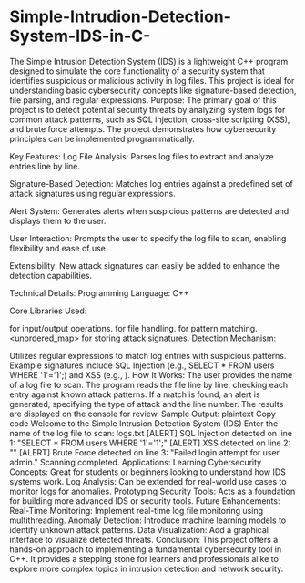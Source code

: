 # Simple-Intrudion-Detection-System-IDS-in-C-
The Simple Intrusion Detection System (IDS) is a lightweight C++ program designed to simulate the core functionality of a security system that identifies suspicious or malicious activity in log files. This project is ideal for understanding basic cybersecurity concepts like signature-based detection, file parsing, and regular expressions.
Purpose:
The primary goal of this project is to detect potential security threats by analyzing system logs for common attack patterns, such as SQL injection, cross-site scripting (XSS), and brute force attempts. The project demonstrates how cybersecurity principles can be implemented programmatically.

Key Features:
Log File Analysis:
Parses log files to extract and analyze entries line by line.

Signature-Based Detection:
Matches log entries against a predefined set of attack signatures using regular expressions.

Alert System:
Generates alerts when suspicious patterns are detected and displays them to the user.

User Interaction:
Prompts the user to specify the log file to scan, enabling flexibility and ease of use.

Extensibility:
New attack signatures can easily be added to enhance the detection capabilities.

Technical Details:
Programming Language: C++

Core Libraries Used:

<iostream> for input/output operations.
<fstream> for file handling.
<regex> for pattern matching.
<unordered_map> for storing attack signatures.
Detection Mechanism:

Utilizes regular expressions to match log entries with suspicious patterns.
Example signatures include SQL Injection (e.g., SELECT * FROM users WHERE '1'='1';) and XSS (e.g., <script>alert('XSS Attack');</script>).
How It Works:
The user provides the name of a log file to scan.
The program reads the file line by line, checking each entry against known attack patterns.
If a match is found, an alert is generated, specifying the type of attack and the line number.
The results are displayed on the console for review.
Sample Output:
plaintext
Copy code
Welcome to the Simple Intrusion Detection System (IDS)
Enter the name of the log file to scan: logs.txt
[ALERT] SQL Injection detected on line 1: "SELECT * FROM users WHERE '1'='1';"
[ALERT] XSS detected on line 2: "<script>alert('XSS Attack');</script>"
[ALERT] Brute Force detected on line 3: "Failed login attempt for user admin."
Scanning completed.
Applications:
Learning Cybersecurity Concepts:
Great for students or beginners looking to understand how IDS systems work.
Log Analysis:
Can be extended for real-world use cases to monitor logs for anomalies.
Prototyping Security Tools:
Acts as a foundation for building more advanced IDS or security tools.
Future Enhancements:
Real-Time Monitoring:
Implement real-time log file monitoring using multithreading.
Anomaly Detection:
Introduce machine learning models to identify unknown attack patterns.
Data Visualization:
Add a graphical interface to visualize detected threats.
Conclusion:
This project offers a hands-on approach to implementing a fundamental cybersecurity tool in C++. It provides a stepping stone for learners and professionals alike to explore more complex topics in intrusion detection and network security.
